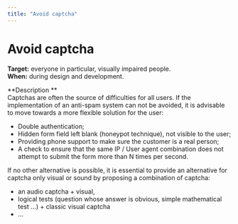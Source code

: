 ```yaml
---
title: "Avoid captcha"
---
```


# Avoid captcha

**Target:** everyone in particular, visually impaired people.  
**When:** during design and development.

**Description **  
Captchas are often the source of difficulties for all users. If the implementation of an anti-spam system can not be avoided, it is advisable to move towards a more flexible solution for the user:
- Double authentication;
- Hidden form field left blank (honeypot technique), not visible to the user;
- Providing phone support to make sure the customer is a real person;
- A check to ensure that the same <abbr> IP </abbr> / User agent combination does not attempt to submit the form more than N times per second.

If no other alternative is possible, it is essential to provide an alternative for captcha only visual or sound by proposing a combination of captcha:
- an audio captcha + visual,
- logical tests (question whose answer is obvious, simple mathematical test ...) + classic visual captcha
- …
